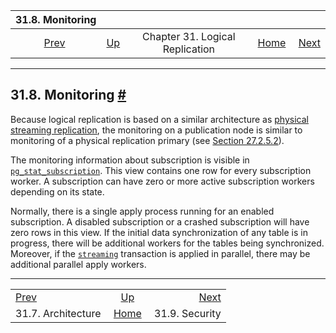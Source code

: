 <!--?xml version="1.0" encoding="UTF-8" standalone="no"?-->

|                           31.8. Monitoring                          |                                                                  |                                 |                                                       |                                                             |
| :-----------------------------------------------------------------: | :--------------------------------------------------------------- | :-----------------------------: | ----------------------------------------------------: | ----------------------------------------------------------: |
| [Prev](logical-replication-architecture.html "31.7. Architecture")  | [Up](logical-replication.html "Chapter 31. Logical Replication") | Chapter 31. Logical Replication | [Home](index.html "PostgreSQL 17devel Documentation") |  [Next](logical-replication-security.html "31.9. Security") |

***

## 31.8. Monitoring [#](#LOGICAL-REPLICATION-MONITORING)

Because logical replication is based on a similar architecture as [physical streaming replication](warm-standby.html#STREAMING-REPLICATION "27.2.5. Streaming Replication"), the monitoring on a publication node is similar to monitoring of a physical replication primary (see [Section 27.2.5.2](warm-standby.html#STREAMING-REPLICATION-MONITORING "27.2.5.2. Monitoring")).

The monitoring information about subscription is visible in [`pg_stat_subscription`](monitoring-stats.html#MONITORING-PG-STAT-SUBSCRIPTION "28.2.8. pg_stat_subscription"). This view contains one row for every subscription worker. A subscription can have zero or more active subscription workers depending on its state.

Normally, there is a single apply process running for an enabled subscription. A disabled subscription or a crashed subscription will have zero rows in this view. If the initial data synchronization of any table is in progress, there will be additional workers for the tables being synchronized. Moreover, if the [`streaming`](sql-createsubscription.html#SQL-CREATESUBSCRIPTION-WITH-STREAMING) transaction is applied in parallel, there may be additional parallel apply workers.

***

|                                                                     |                                                                  |                                                             |
| :------------------------------------------------------------------ | :--------------------------------------------------------------: | ----------------------------------------------------------: |
| [Prev](logical-replication-architecture.html "31.7. Architecture")  | [Up](logical-replication.html "Chapter 31. Logical Replication") |  [Next](logical-replication-security.html "31.9. Security") |
| 31.7. Architecture                                                  |       [Home](index.html "PostgreSQL 17devel Documentation")      |                                              31.9. Security |
